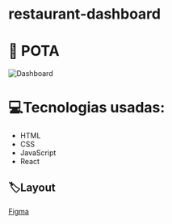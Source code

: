 # restaurant-dashboard
# 🦏 POTA 
![Dashboard](https://github.com/Jailsonsdsj/restaurant-dashboard/assets/111470667/7a57d6ba-a40a-4ade-8950-0680395a37a5)

# 💻Tecnologias usadas:

- HTML
- CSS
- JavaScript
- React

## 🏷️Layout
[Figma](https://www.figma.com/file/J2cPOggICvC7lPwbpekZLL/Restaurante?type=design&node-id=18%3A11&t=68rKTHxyDkjtLVOH-1)